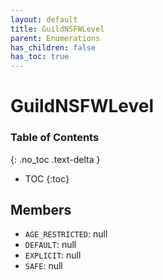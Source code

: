 ```yaml
---
layout: default
title: GuildNSFWLevel
parent: Enumerations
has_children: false
has_toc: true
---
```


# GuildNSFWLevel
### Table of Contents
{: .no_toc .text-delta }

- TOC
{:toc}
## Members
- `AGE_RESTRICTED`: null
- `DEFAULT`: null
- `EXPLICIT`: null
- `SAFE`: null
